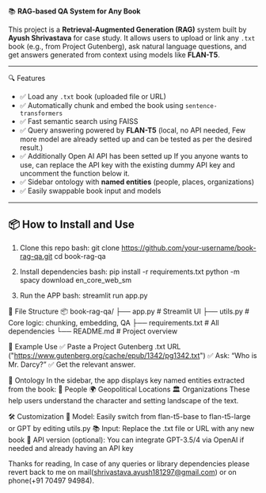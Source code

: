 📚 **RAG-based QA System for Any Book**

This project is a **Retrieval-Augmented Generation (RAG)** system built by **Ayush Shrivastava** for case study. It allows users to upload or link any `.txt` book (e.g., from Project Gutenberg), ask natural language questions, and get answers generated from context using models like **FLAN-T5**.

---

🔍 Features

- ✅ Load any `.txt` book (uploaded file or URL)
- ✅ Automatically chunk and embed the book using `sentence-transformers`
- ✅ Fast semantic search using FAISS
- ✅ Query answering powered by **FLAN-T5** (local, no API needed, Few more model are already setted up and can be tested as per the desired result.)
- ✅ Additionally Open AI API has been setted up If you anyone wants to use, can replace the API key with the existing dummy API key and uncomment the function below it.
- ✅ Sidebar ontology with **named entities** (people, places, organizations)
- ✅ Easily swappable book input and models

---

## 📦 How to Install and Use 


1. Clone this repo
bash:
git clone https://github.com/your-username/book-rag-qa.git
cd book-rag-qa


2. Install dependencies
bash:
pip install -r requirements.txt
python -m spacy download en_core_web_sm


3. Run the APP
bash:
streamlit run app.py



📁 File Structure
📦 book-rag-qa/
├── app.py                 # Streamlit UI
├── utils.py               # Core logic: chunking, embedding, QA
├── requirements.txt       # All dependencies
└── README.md              # Project overview



📘 Example Use
✅ Paste a Project Gutenberg .txt URL ("https://www.gutenberg.org/cache/epub/1342/pg1342.txt")
✅ Ask: “Who is Mr. Darcy?”
✅ Get the relevant answer.



🧠 Ontology
In the sidebar, the app displays key named entities extracted from the book:
👤 People
🌍 Geopolitical Locations
🏛️ Organizations
These help users understand the character and setting landscape of the text.



🛠️ Customization
🔁 Model: Easily switch from flan-t5-base to flan-t5-large or GPT by editing utils.py
📚 Input: Replace the .txt file or URL with any new book
🤖 API version (optional): You can integrate GPT-3.5/4 via OpenAI if needed and already having an API key



Thanks for reading, In case of any queries or library dependencies please revert back to me on mail(shrivastava.ayush181297@gmail.com) or on phone(+91 70497 94984).